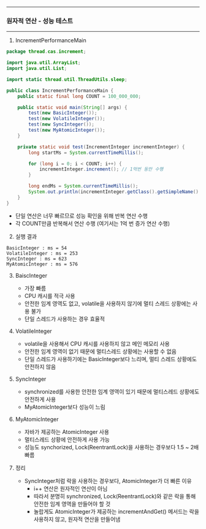 -----
### 원자적 연산 - 성능 테스트
-----
1. IncrementPerformanceMain
```java
package thread.cas.increment;

import java.util.ArrayList;
import java.util.List;

import static thread.util.ThreadUtils.sleep;

public class IncrementPerformanceMain {
    public static final long COUNT = 100_000_000;

    public static void main(String[] args) {
        test(new BasicInteger());
        test(new VolatileInteger());
        test(new SyncInteger());
        test(new MyAtomicInteger());
    }

    private static void test(IncrementInteger incrementInteger) {
        long startMs = System.currentTimeMillis();

        for (long i = 0; i < COUNT; i++) {
            incrementInteger.increment(); // 1억번 동안 수행
        }

        long endMs = System.currentTimeMillis();
        System.out.println(incrementInteger.getClass().getSimpleName() + " : ms = " + (endMs - startMs));
    }
}
```
  - 단일 연산은 너무 빠르므로 성능 확인을 위해 반복 연산 수행
  - 각 COUNT만큼 반복해서 연산 수행 (여기서는 1억 번 증가 연산 수행)

2. 실행 결과
```
BasicInteger : ms = 54
VolatileInteger : ms = 253
SyncInteger : ms = 623
MyAtomicInteger : ms = 576
```

3. BaiscInteger
   - 가장 빠름
   - CPU 캐시를 적극 사용
   - 안전한 임계 영역도 없고, volatile을 사용하지 않기에 멀티 스레드 상황에는 사용 불가
   - 단일 스레드가 사용하는 경우 효율적

4. VolatileInteger
   - volatile을 사용해서 CPU 캐시를 사용하지 않고 메인 메모리 사용
   - 안전한 임계 영역이 없기 때문에 멀티스레드 상황에는 사용할 수 없음
   - 단일 스레드가 사용하기에는 BasicInteger보다 느리며, 멀티 스레드 상황에도 안전하지 않음

5. SyncInteger
   - synchronized를 사용한 안전한 임계 영역이 있기 때문에 멀티스레드 상황에도 안전하게 사용
   - MyAtomicInteger보다 성능이 느림

6. MyAtomicInteger
   - 자바가 제공하는 AtomicInteger 사용
   - 멀티스레드 상황에 안전하게 사용 가능
   - 성능도 synchorized, Lock(ReentrantLock)을 사용하는 경우보다 1.5 ~ 2배 빠름

7. 정리
   - SyncInteger처럼 락을 사용하는 경우보다, AtomicInteger가 더 빠른 이유
     + i++ 연산은 원자적인 연산이 아님
     + 따라서 분명히 synchronized, Lock(ReentrantLock)와 같은 락을 통해 안전한 임계 영역을 만들어야 할 것
     + 놀랍게도 AtomicInteger가 제공하는 incrementAndGet() 메서드는 락을 사용하지 않고, 원자적 연산을 만들어냄
